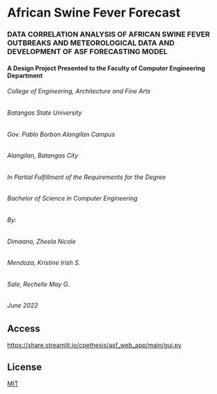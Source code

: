# African Swine Fever Forecast

### DATA CORRELATION ANALYSIS OF AFRICAN SWINE FEVER OUTBREAKS AND METEOROLOGICAL DATA AND DEVELOPMENT OF ASF FORECASTING MODEL

#### A Design Project Presented to the Faculty of Computer Engineering Department
###### College of Engineering, Architecture and Fine Arts
###### Batangas State University
###### Gov. Pablo Borbon Alangilan Campus
###### Alangilan, Batangas City

###### In Partial Fulfillment of the Requirements for the Degree
###### Bachelor of Science in Computer Engineering

###### By:
###### Dimaano, Zheela Nicole
###### Mendoza, Kristine Irish S.
###### Sale, Rechelle May G.

###### June 2022
 

## Access

https://share.streamlit.io/cpethesis/asf_web_app/main/gui.py

## License
[MIT](https://choosealicense.com/licenses/mit/)
